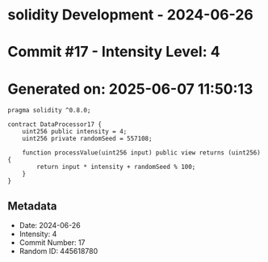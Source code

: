 ﻿# solidity Development - 2024-06-26
# Commit #17 - Intensity Level: 4
# Generated on: 2025-06-07 11:50:13
```solidity
pragma solidity ^0.8.0;

contract DataProcessor17 {
    uint256 public intensity = 4;
    uint256 private randomSeed = 557108;

    function processValue(uint256 input) public view returns (uint256) {
        return input * intensity + randomSeed % 100;
    }
}
```
## Metadata
- Date: 2024-06-26
- Intensity: 4
- Commit Number: 17
- Random ID: 445618780

